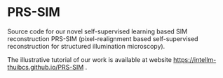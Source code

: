 # PRS-SIM
Source code for our novel self-supervised learning based SIM reconstruction PRS-SIM (pixel-realignment based self-supervised reconstruction for structured illumination microscopy).

The illustrative tutorial of our work is available at website https://intellm-thuibcs.github.io/PRS-SIM .


